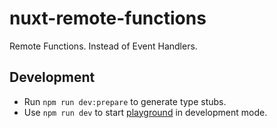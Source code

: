 # nuxt-remote-functions

Remote Functions. Instead of Event Handlers.

## Development

- Run `npm run dev:prepare` to generate type stubs.
- Use `npm run dev` to start [playground](./playground) in development mode.
